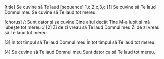 [title] Se cuvine să Te laud
[sequence] 1,c,2,c,3,c
[1]
Se cuvine să Te laud Domnul meu
Se cuvine să Te laud tot mereu.

[chorus]
/: Sunt dator și se cuvine
Cine altul decât Tine
M-a iubit și mă iubește tot mereu :/
[2]
Zi de zi vreau să Te laud Domnul meu
Zi de zi vreau să Te laud tot mereu.

[3]
În tot timpul să Te laud Domnul meu
În tot timpul să Te laud tot mereu.

[4]
Se cuvine să Te laud Domnul meu
Sunt dator ca să Te laud tot mereu.

